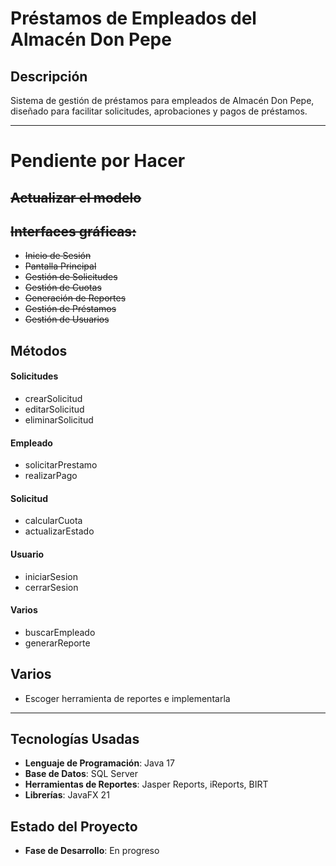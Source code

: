 # Préstamos de Empleados del Almacén Don Pepe

## Descripción

Sistema de gestión de préstamos para empleados de Almacén Don Pepe, diseñado para facilitar solicitudes, aprobaciones y pagos de préstamos.


------------


# Pendiente por Hacer

## ~~Actualizar el modelo~~

## ~~Interfaces gráficas:~~
- ~~Inicio de Sesión~~
- ~~Pantalla Principal~~
- ~~Gestión de Solicitudes~~
- ~~Gestión de Cuotas~~
- ~~Generación de Reportes~~
- ~~Gestión de Préstamos~~
- ~~Gestión de Usuarios~~

## Métodos 

#### Solicitudes
- crearSolicitud
- editarSolicitud
- eliminarSolicitud

#### Empleado
- solicitarPrestamo
- realizarPago

#### Solicitud
- calcularCuota
- actualizarEstado

#### Usuario
- iniciarSesion
- cerrarSesion

#### Varios
- buscarEmpleado
- generarReporte

## Varios
- Escoger herramienta de reportes e implementarla

------------

## Tecnologías Usadas

- **Lenguaje de Programación**: Java 17
- **Base de Datos**: SQL Server
- **Herramientas de Reportes**: Jasper Reports, iReports, BIRT
- **Librerías**: JavaFX 21

## Estado del Proyecto

- **Fase de Desarrollo**: En progreso
